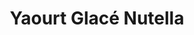---
title: "Yaourt Glacé Nutella"
price: "7€"
description: "Yaourt glacé au Nutella."
image: "/uploads/yaourt-glace-nutella.jpg"
image_alt: "Yaourt Glacé Nutella"
---